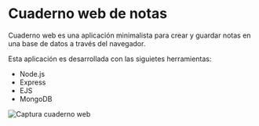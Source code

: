 # Cuaderno web de notas

Cuaderno web es una aplicación minimalista para crear y guardar notas en una base de datos a través del navegador.

Esta aplicación es desarrollada con las siguietes herramientas:
- Node.js
- Express
- EJS
- MongoDB

![Captura cuaderno web](/public/resources/Captura)
